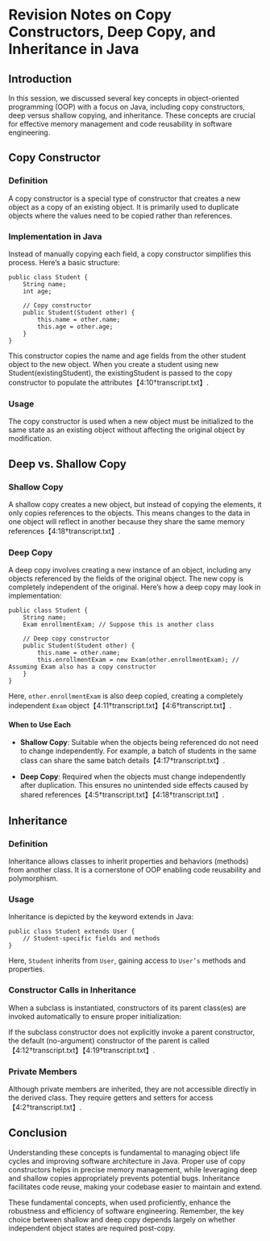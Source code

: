 # Revision Notes on Copy Constructors, Deep Copy, and Inheritance in Java
## Introduction
In this session, we discussed several key concepts in object-oriented programming (OOP) with a focus on Java, including copy constructors, deep versus shallow copying, and inheritance. These concepts are crucial for effective memory management and code reusability in software engineering.

## Copy Constructor
### Definition
A copy constructor is a special type of constructor that creates a new object as a copy of an existing object. It is primarily used to duplicate objects where the values need to be copied rather than references.

### Implementation in Java
Instead of manually copying each field, a copy constructor simplifies this process. Here’s a basic structure:
```
public class Student {
    String name;
    int age;

    // Copy constructor
    public Student(Student other) {
        this.name = other.name;
        this.age = other.age;
    }
}
```
This constructor copies the name and age fields from the other student object to the new object. When you create a student using new Student(existingStudent), the existingStudent is passed to the copy constructor to populate the attributes【4:10†transcript.txt】.

### Usage
The copy constructor is used when a new object must be initialized to the same state as an existing object without affecting the original object by modification.

## Deep vs. Shallow Copy

### Shallow Copy
A shallow copy creates a new object, but instead of copying the elements, it only copies references to the objects. This means changes to the data in one object will reflect in another because they share the same memory references【4:18†transcript.txt】.

### Deep Copy
A deep copy involves creating a new instance of an object, including any objects referenced by the fields of the original object. The new copy is completely independent of the original. Here’s how a deep copy may look in implementation:

```
public class Student {
    String name;
    Exam enrollmentExam; // Suppose this is another class

    // Deep copy constructor
    public Student(Student other) {
        this.name = other.name;
        this.enrollmentExam = new Exam(other.enrollmentExam); // Assuming Exam also has a copy constructor
    }
}
```
Here, `other.enrollmentExam` is also deep copied, creating a completely independent `Exam` object【4:11†transcript.txt】【4:6†transcript.txt】.

#### When to Use Each
* **Shallow Copy**: Suitable when the objects being referenced do not need to change independently. For example, a batch of students in the same class can share the same batch details【4:17†transcript.txt】.
- **Deep Copy**: Required when the objects must change independently after duplication. This ensures no unintended side effects caused by shared references【4:5†transcript.txt】【4:18†transcript.txt】.

## Inheritance
### Definition
Inheritance allows classes to inherit properties and behaviors (methods) from another class. It is a cornerstone of OOP enabling code reusability and polymorphism.

### Usage
Inheritance is depicted by the keyword extends in Java:
```
public class Student extends User {
    // Student-specific fields and methods
}
```
Here, `Student` inherits from `User`, gaining access to `User’s` methods and properties.

### Constructor Calls in Inheritance
When a subclass is instantiated, constructors of its parent class(es) are invoked automatically to ensure proper initialization:

If the subclass constructor does not explicitly invoke a parent constructor, the default (no-argument) constructor of the parent is called【4:12†transcript.txt】【4:19†transcript.txt】.
### Private Members
Although private members are inherited, they are not accessible directly in the derived class. They require getters and setters for access【4:2†transcript.txt】.

## Conclusion
Understanding these concepts is fundamental to managing object life cycles and improving software architecture in Java. Proper use of copy constructors helps in precise memory management, while leveraging deep and shallow copies appropriately prevents potential bugs. Inheritance facilitates code reuse, making your codebase easier to maintain and extend.

These fundamental concepts, when used proficiently, enhance the robustness and efficiency of software engineering. Remember, the key choice between shallow and deep copy depends largely on whether independent object states are required post-copy.
